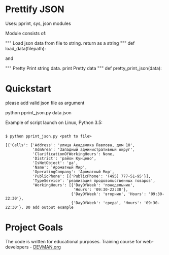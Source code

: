 # Prettify JSON

Uses: pprint, sys, json modules


Module consists of:

"""
    Load json data from file to string.
    return as a string
"""
def load_data(filepath):

and

"""
    Pretty Print string data.
    print Pretty data 
"""
def pretty_print_json(data):


# Quickstart

please add valid json file as argument
 
python pprint_json.py data.json

Example of script launch on Linux, Python 3.5:

```#!bash

$ python pprint_json.py <path to file>

[{'Cells': {'Address': 'улица Академика Павлова, дом 10',                                                                                                                                                           
            'AdmArea': 'Западный административный округ',                                                                                                                                                           
            'ClarificationOfWorkingHours': None,                                                                                                                                                                    
            'District': 'район Кунцево',                                                                                                                                                                            
            'IsNetObject': 'да',                                                                                                                                                                                    
            'Name': 'Ароматный Мир',                                                                                                                                                                                
            'OperatingCompany': 'Ароматный Мир',                                                                                                                                                                    
            'PublicPhone': [{'PublicPhone': '(495) 777-51-95'}],                                                                                                                                                    
            'TypeService': 'реализация продовольственных товаров',                                                                                                                                                  
            'WorkingHours': [{'DayOfWeek': 'понедельник',                                                                                                                                                           
                              'Hours': '09:30-22:30'},                                                                                                                                                              
                             {'DayOfWeek': 'вторник', 'Hours': '09:30-22:30'},                                                                                                                                      
                             {'DayOfWeek': 'среда', 'Hours': '09:30-22:30'}, DO add output example

```

# Project Goals

The code is written for educational purposes. Training course for web-developers - [DEVMAN.org](https://devman.org)
